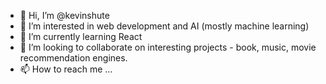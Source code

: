 - 👋 Hi, I’m @kevinshute
- 👀 I’m interested in web development and AI (mostly machine learning)
- 🌱 I’m currently learning React
- 💞️ I’m looking to collaborate on interesting projects - book, music, movie recommendation engines.
- 📫 How to reach me ...

<!---
kevinshute/kevinshute is a ✨ special ✨ repository because its `README.md` (this file) appears on your GitHub profile.
You can click the Preview link to take a look at your changes.
--->
